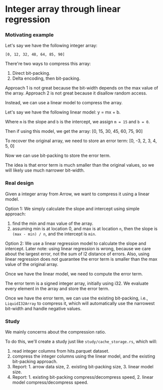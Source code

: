 # Integer array through linear regression


### Motivating example

Let's say we have the following integer array:

```
[0, 12, 32, 48, 64, 85, 90]
```

There're two ways to compress this array:
1. Direct bit-packing.
2. Delta encoding, then bit-packing.

Approach 1 is not great because the bit-width depends on the max value of the array.
Approach 2 is not great because it disallow random access.

Instead, we can use a linear model to compress the array.

Let's say we have the following linear model: y = mx + b.

Where `m` is the slope and `b` is the intercept, we assign `m = 15` and `b = 0`.

Then if using this model, we get the array:
[0, 15, 30, 45, 60, 75, 90]

To recover the original array, we need to store an error term:
[0, -3, 2, 3, 4, 5, 0]

Now we can use bit-packing to store the error term.

The idea is that error term is much smaller than the original values, so we will likely use much narrower bit-width. 

### Real design

Given a integer array from Arrow, we want to compress it using a linear model.

Option 1:
We simply calculate the slope and intercept using simple approach:
1. find the min and max value of the array.
2. assuming min is at location 0, and max is at location `n`, then the slope is `(max - min) / n`, and the intercept is `min`.

Option 2:
We use a linear regression model to calculate the slope and intercept.
Later note: using linear regression is wrong, because we care about the largest error, not the sum of l2 distance of errors. Also, using linear regression does not guarantee the error term is smaller than the max value of the original array. 


Once we have the linear model, we need to compute the error term.

The error term is a signed integer array, initially using i32. We evaluate every element in the array and store the error term.

Once we have the error term, we can use the existing bit-packing, i.e., `LiquidI32Array` to compress it, which will automatically use the narrowest bit-width and handle negative values.


### Study

We mainly concerns about the compression ratio.

To do this, we'll create a study just like `study/cache_storage.rs`, which will:
1. read integer columns from hits.parquet dataset.
2. compress the integer columns using the linear model, and the existing bit-packing approach.
3. Report: 1. arrow data size, 2. existing bit-packing size, 3. linear model size.
4. Report: 1. existing bit-packing compress/decompress speed, 2. linear model compress/decompress speed.

